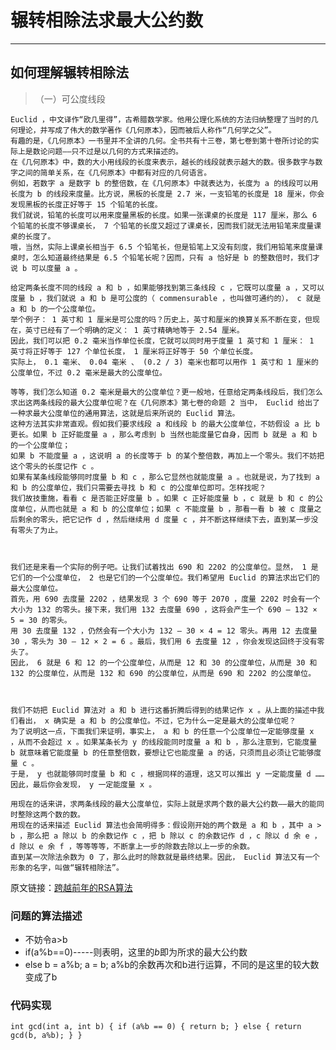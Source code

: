辗转相除法求最大公约数
===
-----
如何理解辗转相除法
--
 >（一）可公度线段

    Euclid ，中文译作“欧几里得”，古希腊数学家。他用公理化系统的方法归纳整理了当时的几何理论，并写成了伟大的数学著作《几何原本》，因而被后人称作“几何学之父”。
    有趣的是，《几何原本》一书里并不全讲的几何。全书共有十三卷，第七卷到第十卷所讨论的实际上是数论问题——只不过是以几何的方式来描述的。
    在《几何原本》中，数的大小用线段的长度来表示，越长的线段就表示越大的数。很多数字与数字之间的简单关系，在《几何原本》中都有对应的几何语言。
    例如，若数字 a 是数字 b 的整倍数，在《几何原本》中就表达为，长度为 a 的线段可以用长度为 b 的线段来度量。比方说，黑板的长度是 2.7 米，一支铅笔的长度是 18 厘米，你会发现黑板的长度正好等于 15 个铅笔的长度。
    我们就说，铅笔的长度可以用来度量黑板的长度。如果一张课桌的长度是 117 厘米，那么 6 个铅笔的长度不够课桌长， 7 个铅笔的长度又超过了课桌长，因而我们就无法用铅笔来度量课桌的长度了。
    哦，当然，实际上课桌长相当于 6.5 个铅笔长，但是铅笔上又没有刻度，我们用铅笔来度量课桌时，怎么知道最终结果是 6.5 个铅笔长呢？因而，只有 a 恰好是 b 的整数倍时，我们才说 b 可以度量 a 。

    给定两条长度不同的线段 a 和 b ，如果能够找到第三条线段 c ，它既可以度量 a ，又可以度量 b ，我们就说 a 和 b 是可公度的（ commensurable ，也叫做可通约的）， c 就是 a 和 b 的一个公度单位。
    举个例子： 1 英寸和 1 厘米是可公度的吗？历史上，英寸和厘米的换算关系不断在变，但现在，英寸已经有了一个明确的定义： 1 英寸精确地等于 2.54 厘米。
    因此，我们可以把 0.2 毫米当作单位长度，它就可以同时用于度量 1 英寸和 1 厘米： 1 英寸将正好等于 127 个单位长度， 1 厘米将正好等于 50 个单位长度。
    实际上， 0.1 毫米、 0.04 毫米 、 (0.2 / 3) 毫米也都可以用作 1 英寸和 1 厘米的公度单位，不过 0.2 毫米是最大的公度单位。

    等等，我们怎么知道 0.2 毫米是最大的公度单位？更一般地，任意给定两条线段后，我们怎么求出这两条线段的最大公度单位呢？在《几何原本》第七卷的命题 2 当中， Euclid 给出了一种求最大公度单位的通用算法，这就是后来所说的 Euclid 算法。
    这种方法其实非常直观。假如我们要求线段 a 和线段 b 的最大公度单位，不妨假设 a 比 b 更长。如果 b 正好能度量 a ，那么考虑到 b 当然也能度量它自身，因而 b 就是 a 和 b 的一个公度单位；
    如果 b 不能度量 a ，这说明 a 的长度等于 b 的某个整倍数，再加上一个零头。我们不妨把这个零头的长度记作 c 。
    如果有某条线段能够同时度量 b 和 c ，那么它显然也就能度量 a 。也就是说，为了找到 a 和 b 的公度单位，我们只需要去寻找 b 和 c 的公度单位即可。怎样找呢？
    我们故技重施，看看 c 是否能正好度量 b 。如果 c 正好能度量 b ，c 就是 b 和 c 的公度单位，从而也就是 a 和 b 的公度单位；如果 c 不能度量 b ，那看一看 b 被 c 度量之后剩余的零头，把它记作 d ，然后继续用 d 度量 c ，并不断这样继续下去，直到某一步没有零头了为止。



    我们还是来看一个实际的例子吧。让我们试着找出 690 和 2202 的公度单位。显然， 1 是它们的一个公度单位， 2 也是它们的一个公度单位。我们希望用 Euclid 的算法求出它们的最大公度单位。
    首先，用 690 去度量 2202 ，结果发现 3 个 690 等于 2070 ，度量 2202 时会有一个大小为 132 的零头。接下来，我们用 132 去度量 690 ，这将会产生一个 690 – 132 × 5 = 30 的零头。
    用 30 去度量 132 ，仍然会有一个大小为 132 – 30 × 4 = 12 零头。再用 12 去度量 30 ，零头为 30 – 12 × 2 = 6 。最后，我们用 6 去度量 12 ，你会发现这回终于没有零头了。
    因此， 6 就是 6 和 12 的一个公度单位，从而是 12 和 30 的公度单位，从而是 30 和 132 的公度单位，从而是 132 和 690 的公度单位，从而是 690 和 2202 的公度单位。



    我们不妨把 Euclid 算法对 a 和 b 进行这番折腾后得到的结果记作 x 。从上面的描述中我们看出， x 确实是 a 和 b 的公度单位。不过，它为什么一定是最大的公度单位呢？
    为了说明这一点，下面我们来证明，事实上， a 和 b 的任意一个公度单位一定能够度量 x ，从而不会超过 x 。如果某条长为 y 的线段能同时度量 a 和 b ，那么注意到，它能度量 b 就意味着它能度量 b 的任意整倍数，要想让它也能度量 a 的话，只须而且必须让它能够度量 c 。
    于是， y 也就能够同时度量 b 和 c ，根据同样的道理，这又可以推出 y 一定能度量 d ……因此，最后你会发现， y 一定能度量 x 。

    用现在的话来讲，求两条线段的最大公度单位，实际上就是求两个数的最大公约数——最大的能同时整除这两个数的数。
    用现在的话来描述 Euclid 算法也会简明得多：假设刚开始的两个数是 a 和 b ，其中 a > b ，那么把 a 除以 b 的余数记作 c ，把 b 除以 c 的余数记作 d ，c 除以 d 余 e ， d 除以 e 余 f ，等等等等，不断拿上一步的除数去除以上一步的余数。
    直到某一次除法余数为 0 了，那么此时的除数就是最终结果。因此， Euclid 算法又有一个形象的名字，叫做“辗转相除法”。



原文链接：[跨越前年的RSA算法](http://www.matrix67.com/blog/archives/5100)

### 问题的算法描述
* 不妨令a>b
* if(a%b==0)-----则表明，这里的*b*即为所求的最大公约数
* else b = a%b; a = b; a%b的余数再次和b进行运算，不同的是这里的较大数变成了b

### 代码实现
`int gcd(int a, int b) {
	if (a%b == 0) {
		return b;
	}
	else {
		return gcd(b, a%b);
	}
}`
